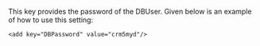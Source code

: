 <properties date="2016-05-11"
SortOrder="90"
/>

 

This key provides the password of the DBUser. Given below is an example of how to use this setting:

 

```
<add key="DBPassword" value="crm5myd"/>

 
```
